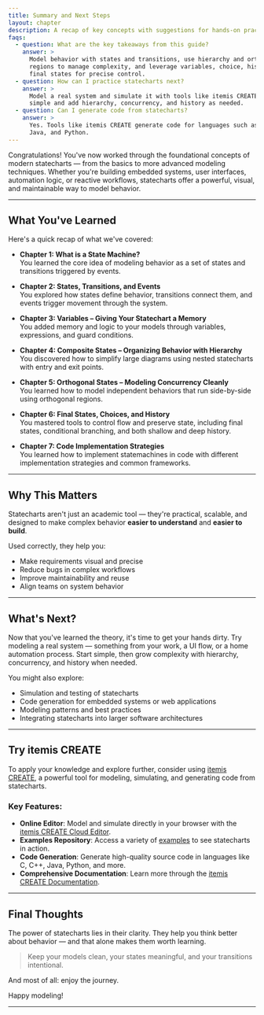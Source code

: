 ```yaml
---
title: Summary and Next Steps
layout: chapter
description: A recap of key concepts with suggestions for hands-on practice, tools, and where to go next.
faqs:
  - question: What are the key takeaways from this guide?
    answer: >
      Model behavior with states and transitions, use hierarchy and orthogonal
      regions to manage complexity, and leverage variables, choice, history, and
      final states for precise control.
  - question: How can I practice statecharts next?
    answer: >
      Model a real system and simulate it with tools like itemis CREATE. Start
      simple and add hierarchy, concurrency, and history as needed.
  - question: Can I generate code from statecharts?
    answer: >
      Yes. Tools like itemis CREATE generate code for languages such as C/C++,
      Java, and Python.
---
```


Congratulations! You've now worked through the foundational concepts of modern statecharts — from the basics to more advanced modeling techniques. Whether you're building embedded systems, user interfaces, automation logic, or reactive workflows, statecharts offer a powerful, visual, and maintainable way to model behavior.

---

## What You've Learned

Here's a quick recap of what we've covered:

- **Chapter 1: What is a State Machine?**  
  You learned the core idea of modeling behavior as a set of states and transitions triggered by events.

- **Chapter 2: States, Transitions, and Events**  
  You explored how states define behavior, transitions connect them, and events trigger movement through the system.

- **Chapter 3: Variables – Giving Your Statechart a Memory**  
  You added memory and logic to your models through variables, expressions, and guard conditions.

- **Chapter 4: Composite States – Organizing Behavior with Hierarchy**  
  You discovered how to simplify large diagrams using nested statecharts with entry and exit points.

- **Chapter 5: Orthogonal States – Modeling Concurrency Cleanly**  
  You learned how to model independent behaviors that run side-by-side using orthogonal regions.

- **Chapter 6: Final States, Choices, and History**  
  You mastered tools to control flow and preserve state, including final states, conditional branching, and both shallow and deep history.

- **Chapter 7: Code Implementation Strategies**  
  You learned how to implement statemachines in code with different implementation strategies and common frameworks.

---

## Why This Matters

Statecharts aren't just an academic tool — they're practical, scalable, and designed to make complex behavior **easier to understand** and **easier to build**.

Used correctly, they help you:
- Make requirements visual and precise
- Reduce bugs in complex workflows
- Improve maintainability and reuse
- Align teams on system behavior

---

## What's Next?

Now that you've learned the theory, it's time to get your hands dirty. Try modeling a real system — something from your work, a UI flow, or a home automation process. Start simple, then grow complexity with hierarchy, concurrency, and history when needed.

You might also explore:
- Simulation and testing of statecharts
- Code generation for embedded systems or web applications
- Modeling patterns and best practices
- Integrating statecharts into larger software architectures

---

## Try itemis CREATE

To apply your knowledge and explore further, consider using [itemis CREATE](https://create.itemis.io), a powerful tool for modeling, simulating, and generating code from statecharts.

### Key Features:
- **Online Editor**: Model and simulate directly in your browser with the [itemis CREATE Cloud Editor](https://create.itemis.io).
- **Examples Repository**: Access a variety of [examples](https://www.itemis.com/en/products/itemis-create/documentation/examples) to see statecharts in action.
- **Code Generation**: Generate high-quality source code in languages like C, C++, Java, Python, and more.
- **Comprehensive Documentation**: Learn more through the [itemis CREATE Documentation](https://www.itemis.com/en/products/itemis-create/documentation/user-guide).

---

## Final Thoughts

The power of statecharts lies in their clarity. They help you think better about behavior — and that alone makes them worth learning.

> Keep your models clean, your states meaningful, and your transitions intentional.

And most of all: enjoy the journey.

Happy modeling!

---

